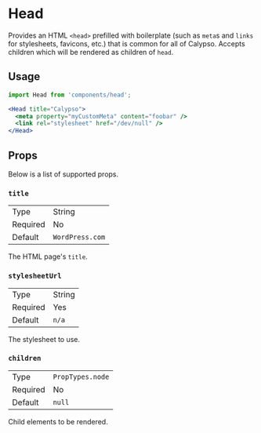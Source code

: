 Head
====

Provides an HTML `<head>` prefilled with boilerplate (such as `meta`s and `links` for stylesheets, favicons, etc.) that is common for all of Calypso. Accepts children which will be rendered as children of `head`.


## Usage

```jsx
import Head from 'components/head';

<Head title="Calypso">
  <meta property="myCustomMeta" content="foobar" />
  <link rel="stylesheet" href="/dev/null" />
</Head>
```

## Props

Below is a list of supported props.

### `title`

<table>
	<tr><td>Type</td><td>String</td></tr>
	<tr><td>Required</td><td>No</td></tr>
	<tr><td>Default</td><td><code>WordPress.com</code></td></tr>
</table>

The HTML page's `title`.

### `stylesheetUrl`

<table>
	<tr><td>Type</td><td>String</td></tr>
	<tr><td>Required</td><td>Yes</td></tr>
	<tr><td>Default</td><td><code>n/a</code></td></tr>
</table>

The stylesheet to use.

### `children`

<table>
	<tr><td>Type</td><td><code>PropTypes.node</code></td></tr>
	<tr><td>Required</td><td>No</td></tr>
	<tr><td>Default</td><td><code>null</code></td></tr>
</table>

Child elements to be rendered.

